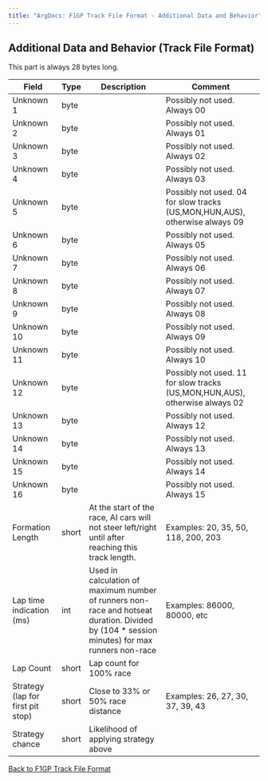 ```yaml
---
title: "ArgDocs: F1GP Track File Format - Additional Data and Behavior"
---
```


## Additional Data and Behavior (Track File Format)

This part is always 28 bytes long.

<table class="table table-bordered table-striped table--large">
    <thead>
        <tr>
            <th class="column-20 text-right">Field</th>
            <th class="column-10">Type</th>
            <th class="column-33">Description</th>
            <th class=" text-right">Comment</th>
        </tr>
    </thead>
    <tbody>
        <tr>
            <td class="text-right">Unknown 1</td>
            <td>byte</td>
            <td></td>
            <td class="text-right">Possibly not used. Always 00</td>
        </tr>
        <tr>
            <td class="text-right">Unknown 2</td>
            <td>byte</td>
            <td></td>
            <td class="text-right">Possibly not used. Always 01</td>
        </tr>
        <tr>
            <td class="text-right">Unknown 3</td>
            <td>byte</td>
            <td></td>
            <td class="text-right">Possibly not used. Always 02</td>
        </tr>
        <tr>
            <td class="text-right">Unknown 4</td>
            <td>byte</td>
            <td></td>
            <td class="text-right">Possibly not used. Always 03</td>
        </tr>
        <tr>
            <td class="text-right">Unknown 5</td>
            <td>byte</td>
            <td></td>
            <td class="text-right">Possibly not used. 04 for slow tracks (US,MON,HUN,AUS), otherwise always 09</td>
        </tr>
        <tr>
            <td class="text-right">Unknown 6</td>
            <td>byte</td>
            <td></td>
            <td class="text-right">Possibly not used. Always 05</td>
        </tr>
        <tr>
            <td class="text-right">Unknown 7</td>
            <td>byte</td>
            <td></td>
            <td class="text-right">Possibly not used. Always 06</td>
        </tr>
        <tr>
            <td class="text-right">Unknown 8</td>
            <td>byte</td>
            <td></td>
            <td class="text-right">Possibly not used. Always 07</td>
        </tr>
        <tr>
            <td class="text-right">Unknown 9</td>
            <td>byte</td>
            <td></td>
            <td class="text-right">Possibly not used. Always 08</td>
        </tr>
        <tr>
            <td class="text-right">Unknown 10</td>
            <td>byte</td>
            <td></td>
            <td class="text-right">Possibly not used. Always 09</td>
        </tr>
        <tr>
            <td class="text-right">Unknown 11</td>
            <td>byte</td>
            <td></td>
            <td class="text-right">Possibly not used. Always 10</td>
        </tr>
        <tr>
            <td class="text-right">Unknown 12</td>
            <td>byte</td>
            <td></td>
            <td class="text-right">Possibly not used. 11 for slow tracks (US,MON,HUN,AUS), otherwise always 02</td>
        </tr>
        <tr>
            <td class="text-right">Unknown 13</td>
            <td>byte</td>
            <td></td>
            <td class="text-right">Possibly not used. Always 12</td>
        </tr>
        <tr>
            <td class="text-right">Unknown 14</td>
            <td>byte</td>
            <td></td>
            <td class="text-right">Possibly not used. Always 13</td>
        </tr>
        <tr>
            <td class="text-right">Unknown 15</td>
            <td>byte</td>
            <td></td>
            <td class="text-right">Possibly not used. Always 14</td>
        </tr>
        <tr>
            <td class="text-right">Unknown 16</td>
            <td>byte</td>
            <td></td>
            <td class="text-right">Possibly not used. Always 15</td>
        </tr>
        <tr>
            <td class="text-right">Formation Length</td>
            <td>short</td>
            <td>
                At the start of the race, AI cars will not steer left/right until
                after reaching this track length.
            </td>
            <td class="text-right">Examples: 20, 35, 50, 118, 200, 203</td>
        </tr>
        <tr>
            <td class="text-right">Lap time indication (ms)</td>
            <td>int</td>
            <td>
                Used in calculation of maximum number of runners non-race and hotseat duration.
                Divided by (104 * session minutes) for max runners non-race
            </td>
            <td class="text-right">Examples: 86000, 80000, etc</td>
        </tr>
        <tr>
            <td class="text-right">Lap Count</td>
            <td>short</td>
            <td>Lap count for 100% race</td>
            <td class="text-right"></td>
        </tr>
        <tr>
            <td class="text-right">Strategy (lap for first pit stop)</td>
            <td>short</td>
            <td>Close to 33% or 50% race distance</td>
            <td class="text-right">Examples: 26, 27, 30, 37, 39, 43</td>
        </tr>
        <tr>
            <td class="text-right">Strategy chance</td>
            <td>short</td>
            <td>Likelihood of applying strategy above</td>
            <td class="text-right"></td>
        </tr>
    </tbody>
</table>


[Back to F1GP Track File Format](/argdocs/file-formats/track/)

